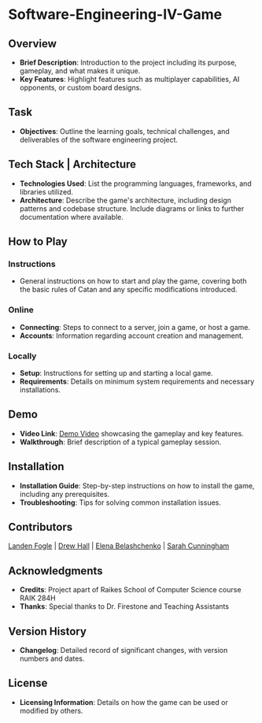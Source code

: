 # Software-Engineering-IV-Game

## Overview
- **Brief Description**: Introduction to the project including its purpose, gameplay, and what makes it unique.
- **Key Features**: Highlight features such as multiplayer capabilities, AI opponents, or custom board designs.

## Task
- **Objectives**: Outline the learning goals, technical challenges, and deliverables of the software engineering project.

## Tech Stack | Architecture
- **Technologies Used**: List the programming languages, frameworks, and libraries utilized.
- **Architecture**: Describe the game's architecture, including design patterns and codebase structure. Include diagrams or links to further documentation where available.

## How to Play

### Instructions
- General instructions on how to start and play the game, covering both the basic rules of Catan and any specific modifications introduced.

### Online
- **Connecting**: Steps to connect to a server, join a game, or host a game.
- **Accounts**: Information regarding account creation and management.

### Locally
- **Setup**: Instructions for setting up and starting a local game.
- **Requirements**: Details on minimum system requirements and necessary installations.

## Demo
- **Video Link**: [Demo Video](#) showcasing the gameplay and key features.
- **Walkthrough**: Brief description of a typical gameplay session.

## Installation
- **Installation Guide**: Step-by-step instructions on how to install the game, including any prerequisites.
- **Troubleshooting**: Tips for solving common installation issues.

## Contributors

[Landen Fogle](https://www.github.com/landenf) | [Drew Hall](https://www.github.com/SirFatredVIII) | [Elena Belashchenko](https://github.com/ebelashchenko2) | [Sarah Cunningham](https://www.github.com/scunningham8)

## Acknowledgments
- **Credits**: Project apart of Raikes School of Computer Science course RAIK 284H
- **Thanks**: Special thanks to Dr. Firestone and Teaching Assistants

## Version History
- **Changelog**: Detailed record of significant changes, with version numbers and dates.

## License
- **Licensing Information**: Details on how the game can be used or modified by others.

